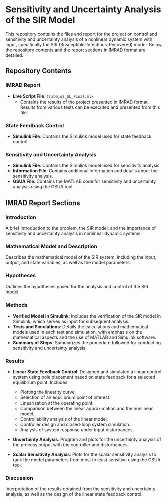 # Sensitivity and Uncertainty Analysis of the SIR Model

This repository contains the files and report for the project on control and sensitivity and uncertainty analysis of a nonlinear dynamic system with input, specifically the SIR (Susceptible-Infectious-Recovered) model. Below, the repository contents and the report sections in IMRAD format are detailed.

## Repository Contents

### IMRAD Report

- **Live Script File**: `Trabajo2_SL_Final.mlx`
  - Contains the results of the project presented in IMRAD format. Results from various tests can be executed and presented from this file.

### State Feedback Control

- **Simulink File**: Contains the Simulink model used for state feedback control.

### Sensitivity and Uncertainty Analysis

- **Simulink File**: Contains the Simulink model used for sensitivity analysis.
- **Information File**: Contains additional information and details about the sensitivity analysis.
- **GSUA File**: Contains the MATLAB code for sensitivity and uncertainty analysis using the GSUA tool.

## IMRAD Report Sections

### Introduction

A brief introduction to the problem, the SIR model, and the importance of sensitivity and uncertainty analysis in nonlinear dynamic systems.

### Mathematical Model and Description

Describes the mathematical model of the SIR system, including the input, output, and state variables, as well as the model parameters.

### Hypotheses

Outlines the hypotheses posed for the analysis and control of the SIR model.

### Methods

- **Verified Model in Simulink**: Includes the verification of the SIR model in Simulink, which serves as input for subsequent analysis.
- **Tests and Simulations**: Details the calculations and mathematical models used in each test and simulation, with emphasis on the mathematical aspects and the use of MATLAB and Simulink software.
- **Summary of Steps**: Summarizes the procedure followed for conducting sensitivity and uncertainty analysis.

### Results

- **Linear State Feedback Control**: Designed and simulated a linear control system using pole placement based on state feedback for a selected equilibrium point. Includes:
  - Plotting the linearity curve.
  - Selection of an equilibrium point of interest.
  - Linearization at the operating point.
  - Comparison between the linear approximation and the nonlinear model.
  - Controllability analysis of the linear model.
  - Controller design and closed-loop system simulation.
  - Analysis of system response under input disturbances.

- **Uncertainty Analysis**: Program and plots for the uncertainty analysis of the process output with the controller and disturbances.

- **Scalar Sensitivity Analysis**: Plots for the scalar sensitivity analysis to rank the model parameters from most to least sensitive using the GSUA tool.

### Discussion

Interpretation of the results obtained from the sensitivity and uncertainty analysis, as well as the design of the linear state feedback control.
